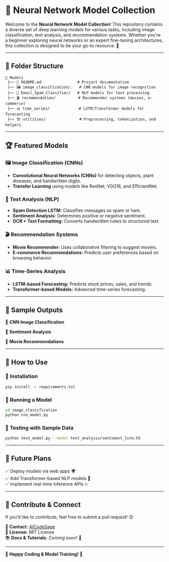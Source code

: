 # 🧠 Neural Network Model Collection

Welcome to the **Neural Network Model Collection**! This repository contains a diverse set of deep learning models for various tasks, including image classification, text analysis, and recommendation systems. Whether you're a beginner exploring neural networks or an expert fine-tuning architectures, this collection is designed to be your go-to resource. 🚀

---

## 📂 Folder Structure

```
📁 Models
 ├── 📝 README.md                # Project documentation
 ├── 🖼️ image_classification/.   # CNN models for image recognition
 ├── 📝 Email_Spam_Classifier/   # NLP models for text processing
 ├── 🎬 recommendation/          # Recommender systems (movies, e-commerce)
 ├── 📊 time_series/             # LSTM/Transformer models for forecasting
 ├── 🏗️ utilities/               # Preprocessing, tokenization, and helpers
```

---

## 🏆 Featured Models

### 🖼️ Image Classification (CNNs)



- **Convolutional Neural Networks (CNNs)** for detecting objects, plant diseases, and handwritten digits.
- **Transfer Learning** using models like ResNet, VGG16, and EfficientNet.

### 📝 Text Analysis (NLP)



- **Spam Detection LSTM:** Classifies messages as spam or ham.
- **Sentiment Analysis:** Determines positive or negative sentiment.
- **OCR + Text Formatting:** Converts handwritten notes to structured text.

### 🎬 Recommendation Systems



- **Movie Recommender:** Uses collaborative filtering to suggest movies.
- **E-commerce Recommendations:** Predicts user preferences based on browsing behavior.

### 📊 Time-Series Analysis



- **LSTM-based Forecasting:** Predicts stock prices, sales, and trends.
- **Transformer-based Models:** Advanced time-series forecasting.

---

## 📸 Sample Outputs

🚀 **CNN Image Classification**

💬 **Sentiment Analysis**

🎥 **Movie Recommendations**

---

## 🔧 How to Use

### 📌 Installation

```bash
pip install -r requirements.txt
```

### 🚀 Running a Model

```bash
cd image_classification
python cnn_model.py
```

### 🧪 Testing with Sample Data

```bash
python test_model.py --model text_analysis/sentiment_lstm.h5
```

---

## 📅 Future Plans

✅ Deploy models via web apps 🌍\
✅ Add Transformer-based NLP models 🤖\
✅ Implement real-time inference APIs 🔥

---

## 📢 Contribute & Connect

If you’d like to contribute, feel free to submit a pull request! 😊

💬 **Contact:** [AICodeSage](https://github.com/your-username)\
📝 **License:** MIT License\
📚 **Docs & Tutorials:** Coming soon! 📖

---

🎉 **Happy Coding & Model Training!** 🎉

